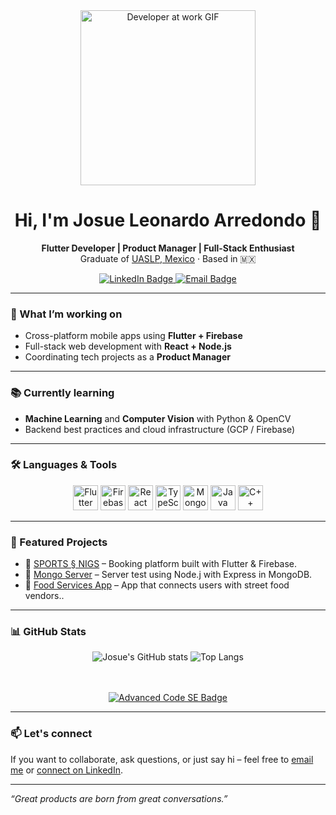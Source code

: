 <div align="center">
  <img src="https://media.giphy.com/media/IpeYSEZshTefe/giphy.gif" width="280" alt="Developer at work GIF" />
</div>

<h1 align="center">Hi, I'm Josue Leonardo Arredondo 👋</h1>

<p align="center">
  <strong>Flutter Developer | Product Manager | Full-Stack Enthusiast</strong><br/>
  Graduate of <a href="https://www.uaslp.mx" target="_blank">UASLP, Mexico</a> · Based in 🇲🇽
</p>

<div align="center">
  <a href="https://www.linkedin.com/in/josue-leonardo-arredondo-juarez/" target="_blank">
    <img src="https://img.shields.io/badge/LinkedIn-blue?style=for-the-badge&logo=linkedin&logoColor=white" alt="LinkedIn Badge" />
  </a>
  <a href="mailto:josuearredondo@advancedcodese.com">
    <img src="https://img.shields.io/badge/Email-orange?style=for-the-badge&logo=gmail&logoColor=white" alt="Email Badge" />
  </a>
</div>

---

### 🚀 What I’m working on

- Cross-platform mobile apps using **Flutter + Firebase**
- Full-stack web development with **React + Node.js**
- Coordinating tech projects as a **Product Manager**

---

### 📚 Currently learning

- **Machine Learning** and **Computer Vision** with Python & OpenCV  
- Backend best practices and cloud infrastructure (GCP / Firebase)

---

### 🛠️ Languages & Tools

<div align="center">
  <img src="https://cdn.jsdelivr.net/gh/devicons/devicon/icons/flutter/flutter-original.svg" width="40" alt="Flutter" />
  <img src="https://cdn.jsdelivr.net/gh/devicons/devicon/icons/firebase/firebase-plain-wordmark.svg" width="40" alt="Firebase" />
  <img src="https://cdn.jsdelivr.net/gh/devicons/devicon/icons/react/react-original.svg" width="40" alt="React" />
  <img src="https://cdn.jsdelivr.net/gh/devicons/devicon/icons/typescript/typescript-original.svg" width="40" alt="TypeScript" />
  <img src="https://cdn.jsdelivr.net/gh/devicons/devicon/icons/mongodb/mongodb-original-wordmark.svg" width="40" alt="MongoDB" />
  <img src="https://cdn.jsdelivr.net/gh/devicons/devicon/icons/java/java-original.svg" width="40" alt="Java" />
  <img src="https://cdn.jsdelivr.net/gh/devicons/devicon/icons/cplusplus/cplusplus-original.svg" width="40" alt="C++" />
</div>

---

### 📂 Featured Projects

- 🔗 [SPORTS § NIGS](https://github.com/josueleonardo/-SPORTS-NIGS-CASO-PRACTICO) – Booking platform built with Flutter & Firebase.
- 🔗 [Mongo Server](https://github.com/josueleonardo/tecnicaltestserver) – Server test using Node.j with Express in MongoDB.
- 🔗 [Food Services App](https://github.com/josueleonardo/vendedores_uaslp) – App that connects users with street food vendors..

---

### 📊 GitHub Stats

<div align="center">

<!-- Stats personales -->
  <img src="https://github-readme-stats.vercel.app/api?username=josueleonardo&show_icons=true&theme=radical&hide=prs" alt="Josue's GitHub stats" />
  <img src="https://github-readme-stats.vercel.app/api/top-langs/?username=josueleonardo&layout=compact&theme=radical" alt="Top Langs" />
  
<!-- Stats de la organización -->
<br/><br/>
<a href="https://github.com/UpDate-SE">
  <img src="https://img.shields.io/badge/Organization-UpDate--SE-blueviolet?style=for-the-badge&logo=github" alt="Advanced Code SE Badge" />
</a>

</div>

---

### 📫 Let's connect

If you want to collaborate, ask questions, or just say hi – feel free to [email me](mailto:josuearredondo@advancedcodese.com) or [connect on LinkedIn](https://www.linkedin.com/in/josue-leonardo-arredondo-juarez/).

---

_“Great products are born from great conversations.”_
